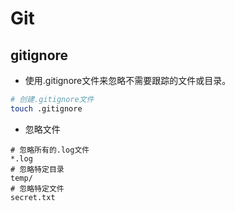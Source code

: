 # Git

## gitignore
* 使用.gitignore文件来忽略不需要跟踪的文件或目录。
``` bash
# 创建.gitignore文件
touch .gitignore
```
* 忽略文件
```
# 忽略所有的.log文件
*.log
# 忽略特定目录
temp/
# 忽略特定文件
secret.txt
``` 